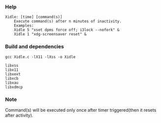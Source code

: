 ### Help
```
Xidle: [time] [command(s)]
    Execute command(s) after n minutes of inactivity.
    Examples:
    Xidle 5 "xset dpms force off; i3lock --nofork" &
    Xidle 1 "xdg-screensaver reset" &
```

### Build and dependencies
```
gcc Xidle.c -lX11 -lXss -o Xidle

libxss
libx11
libxext
libxcb
libxau
libxdmcp
```

### Note
Command(s) will be executed only once after timer triggered(then it resets after activity).
